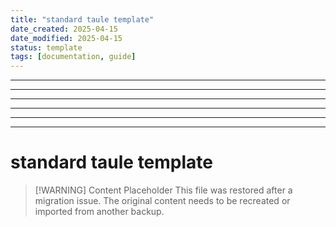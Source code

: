 ```yaml
---
title: "standard taule template"
date_created: 2025-04-15
date_modified: 2025-04-15
status: template
tags: [documentation, guide]
---
```


---

---

---

---

---

---

# standard taule template

> [\!WARNING] Content Placeholder
> This file was restored after a migration issue. The original content needs to be recreated or imported from another backup.

